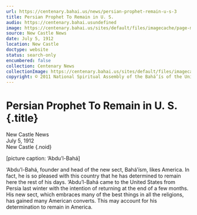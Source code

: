 ```yaml
---
url: https://centenary.bahai.us/news/persian-prophet-remain-u-s-3
title: Persian Prophet To Remain in U. S.
audio: https://centenary.bahai.usundefined
image: https://centenary.bahai.us/sites/default/files/imagecache/page-main-image/images/press_clippings/1912-07-05%2C%20New%20Castle%20News%2CPersian%20Prophet%20to%20Remain%20in%20US_%20copy.png
source: New Castle News
date: July 5, 1912
location: New Castle
doctype: website
status: search-only
encumbered: false
collection: Centenary News
collectionImage: https://centenary.bahai.us/sites/default/files/imagecache/theme-image/main_image/abdulbaha-overview-small_0.jpg
copyright: © 2011 National Spiritual Assembly of the Bahá’ís of the United States
---
```



# Persian Prophet To Remain in U. S. {.title}

New Castle News  
July 5, 1912  
New Castle
{.noid}  



\[picture caption: ‘Abdu’l-Bahá\]

‘Abdu’l-Bahá, founder and head of the new sect, Bahá’ísm, likes America. In fact, he is so pleased with this country that he has determined to remain here the rest of his days. ‘Abdu’l-Bahá came to the United States from Persia last winter with the intention of returning at the end of a few months. His new sect, which embraces many of the best things in all the religions, has gained many American converts. This may account for his determination to remain in America.